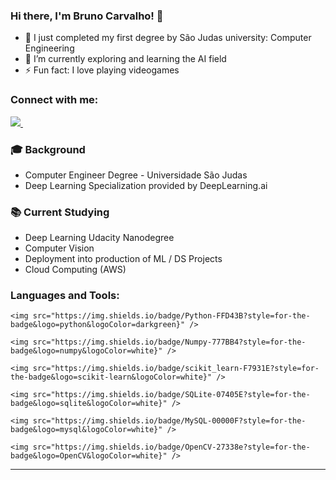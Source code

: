### Hi there, I'm Bruno Carvalho! 👋

- 🔭 I just completed my first degree by São Judas university: Computer Engineering
- 🌱 I’m currently exploring and learning the AI field
- ⚡ Fun fact: I love playing videogames 

### Connect with me:

<a href="bruno-carvalho-48433016b/">
    <img src="https://img.shields.io/badge/linkedin-%230077B5.svg?&style=for-the-badge&logo=linkedin&logoColor=white" />
  </a>&nbsp;&nbsp;


### 🎓 Background

- Computer Engineer Degree - Universidade São Judas
- Deep Learning Specialization provided by DeepLearning.ai

### 📚 Current Studying

- Deep Learning Udacity Nanodegree
- Computer Vision 
- Deployment into production of ML / DS Projects
- Cloud Computing (AWS)



### Languages and Tools:

<p align='center'>
  
    <img src="https://img.shields.io/badge/Python-FFD43B?style=for-the-badge&logo=python&logoColor=darkgreen}" /> 

    <img src="https://img.shields.io/badge/Numpy-777BB4?style=for-the-badge&logo=numpy&logoColor=white}" /> 

    <img src="https://img.shields.io/badge/scikit_learn-F7931E?style=for-the-badge&logo=scikit-learn&logoColor=white}" /> 

    <img src="https://img.shields.io/badge/SQLite-07405E?style=for-the-badge&logo=sqlite&logoColor=white}" /> 

    <img src="https://img.shields.io/badge/MySQL-00000F?style=for-the-badge&logo=mysql&logoColor=white}" /> 

    <img src="https://img.shields.io/badge/OpenCV-27338e?style=for-the-badge&logo=OpenCV&logoColor=white}" />

</p>


---







